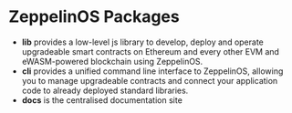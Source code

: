 # ZeppelinOS Packages

- **lib** provides a low-level js library to develop, deploy and operate upgradeable smart contracts on Ethereum and every other EVM and eWASM-powered blockchain using ZeppelinOS.
- **cli** provides a unified command line interface to ZeppelinOS, allowing you to manage upgradeable contracts and connect your application code to already deployed standard libraries.
- **docs** is the centralised documentation site

